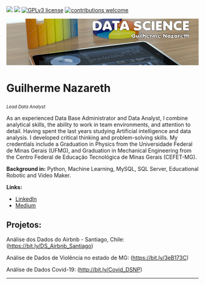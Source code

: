 [![](author-dbagui-red.bmp)](https://www.linkedin.com/in/guilherme-nazareth-1a592021/) 
[![](https://img.shields.io/badge/python-3.7+-blue.svg)](https://www.python.org/downloads/release/python-365/) 
[![GPLv3 license](https://img.shields.io/badge/License-GPLv3-blue.svg)](http://perso.crans.org/besson/LICENSE.html) 
[![contributions welcome](https://img.shields.io/badge/contributions-welcome-brightgreen.svg?style=flat)](https://github.com/carlosfab/data_science/issues)



<p align="center">
  <img src="banner_ds_01.png" >
</p>

# Guilherme Nazareth
<sub>*Lead Data Analyst*</sub>

As an experienced Data Base Administrator and Data Analyst, I combine analytical skills, the ability to work in team environments, and attention to detail. Having spent the last years studying Artificial intelligence and data analysis. I developed critical thinking and problem-solving skills.
My credentials include a Graduation in Physics from the Universidade Federal de Minas Gerais (UFMG), and Graduation in Mechanical Engineering from the Centro Federal de Educação Tecnológica de Minas Gerais (CEFET-MG).

**Background in:** Python, Machine Learning, MySQL, SQL Server, Educational Robotic and Video Maker.

**Links:**
* [LinkedIn](https://www.linkedin.com/in/guilherme-nazareth/)
* [Medium](https://medium.com/@dbagui)


## Projetos:
Análise dos Dados do Airbnb - Santiago, Chile: (https://bit.ly/DS_Airbnb_Santiago)

Análise de Dados de Violência no estado de MG: (https://bit.ly/3eB173C)

Análise de Dados Covid-19: (http://bit.ly/Covid_DSNP)



---
